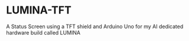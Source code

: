 # LUMINA-TFT
A Status Screen using a TFT shield and Arduino Uno for my AI dedicated hardware build called LUMINA
